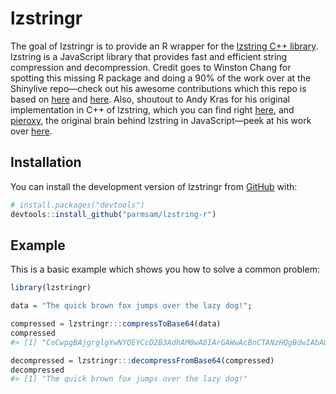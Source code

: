 
<!-- README.md is generated from README.Rmd. Please edit that file -->

# lzstringr

<!-- badges: start -->
<!-- badges: end -->

The goal of lzstringr is to provide an R wrapper for the [lzstring C++
library](https://github.com/andykras/lz-string-cpp). lzstring is a
JavaScript library that provides fast and efficient string compression
and decompression. Credit goes to Winston Chang for spotting this
missing R package and doing a 90% of the work over at the Shinylive
repo—check out his awesome contributions which this repo is based on
[here](https://github.com/posit-dev/r-shinylive/issues/70) and
[here](https://github.com/posit-dev/r-shinylive/pull/71). Also, shoutout
to Andy Kras for his original implementation in C++ of lzstring, which
you can find right [here](https://github.com/andykras/lz-string-cpp),
and [pieroxy](https://github.com/pieroxy), the original brain behind
lzstring in JavaScript—peek at his work over
[here](https://github.com/pieroxy/lz-string).

## Installation

You can install the development version of lzstringr from
[GitHub](https://github.com/) with:

``` r
# install.packages("devtools")
devtools::install_github("parmsam/lzstring-r")
```

## Example

This is a basic example which shows you how to solve a common problem:

``` r
library(lzstringr)

data = "The quick brown fox jumps over the lazy dog!";

compressed = lzstringr:::compressToBase64(data)
compressed
#> [1] "CoCwpgBAjgrglgYwNYQEYCcD2B3AdhAM0wA8IArGAWwAcBnCTANzHQgBdwIAbAQwC8AnhAAmmAOYBCIA"

decompressed = lzstringr:::decompressFromBase64(compressed)
decompressed
#> [1] "The quick brown fox jumps over the lazy dog!"
```

